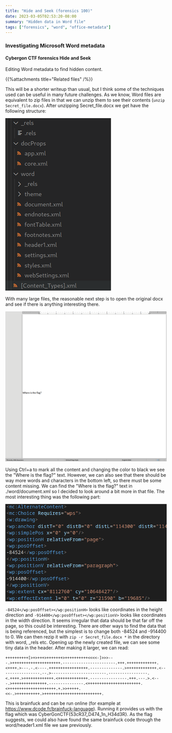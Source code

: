 ```yaml
---
title: "Hide and Seek (forensics 100)"
date: 2023-03-05T02:53:20-08:00
summary: "Hidden data in Word file"
tags: ["forensics", "word", "office-metadata"]
---
```


### Investigating Microsoft Word metadata
#### Cybergon CTF forensics Hide and Seek

Editing Word metadata to find hidden content.
<!-- more -->

{{%attachments title="Related files" /%}}

This will be a shorter writeup than usual, but I think some of the techniques used can be useful in many future challenges. As we know, Word files are equivalent to zip files in that we can unzip them to see their contents (`unzip Secret_file.docx`). After unzipping Secret_file.docx we get have the following structure:

![file unzipped](./images/unzipped.png "file unzipped")

With many large files, the reasonable next step is to open the original docx and see if there is anything interesting there.

![word file](./images/file.png "word file")

Using Ctrl+a to mark all the content and changing the color to black we see the "Where is the flag?" text. However, we can also see that there should be way more words and characters in the bottom left, so there must be some content missing. We can find the "Where is the flag?" text in ./word/document.xml so I decided to look around a bit more in that file. The most interesting thing was the following part:

![hidden data coordinates](./images/coordinates.png "hidden data coordinates")

`-84524</wp:posOffset></wp:positionH>` looks like coordinates in the height direction and `-914400</wp:posOffset></wp:positionV>` looks like coordinates in the width direction. It seems irregular that data should be that far off the page, so this could be interesting. There are other ways to find the data that is being referenced, but the simplest is to change both -84524 and -914400 to 0. We can then rezip it with `zip -r Secret_file.docx *` in the directory with word, _rels etc. Opening up the newly created file, we can see some tiny data in the header. After making it larger, we can read:
```
++++++++++[>+>+++>+++++++>++++++++++<<<<-]>>>---.>+++++++++++++++++++++.-----------------------.+++.+++++++++++++.<++++.>---.-.<----.+++++++++++++++++.--------------.>+++++++++++++.<-----------------.--.>------------------------.-----------------.<.++++.>+++++++++++++.<+++++++++++++.----------------.+++.---.>.<---.>+++++++++++++++.---------------.<+++++++++++++++++++++++.<+++++++++++++++++++++.+.>>+++++.<<-.>++++++++++.>+++++++++++++++++++++++++.
```

This is brainfuck and can be run online (for example at https://www.dcode.fr/brainfuck-language). Running it provides us with the flag which was CyberGonCTF{53cR37_D474_1n_H34d3R}. As the flag suggests, we could also have found the same brainfuck code through the word/header1.xml file we saw previously.






